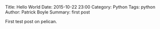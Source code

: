 Title: Hello World
Date: 2015-10-22 23:00
Category: Python
Tags: python
Author: Patrick Boyle
Summary: first post

First test post on pelican.